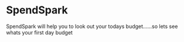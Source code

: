 # SpendSpark
SpendSpark will help you to look out your todays budget......so lets see whats your first day budget
